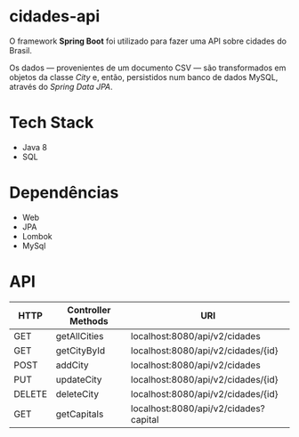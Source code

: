 # cidades-api

O framework **Spring Boot** foi utilizado para fazer uma API sobre cidades do Brasil.

Os dados — provenientes de um documento CSV — são transformados em objetos da classe _City_ e, então, persistidos num banco de dados MySQL, através do _Spring Data JPA_.

# Tech Stack

* Java 8
* SQL

# Dependências

* Web
* JPA
* Lombok
* MySql

# API

| HTTP  | Controller Methods | URI |
| ------------- | ------------- | ------------- |
| GET  | getAllCities  | localhost:8080/api/v2/cidades  |
| GET  | getCityById  | localhost:8080/api/v2/cidades/{id}  |
| POST  | addCity  | localhost:8080/api/v2/cidades  |
| PUT  | updateCity  | localhost:8080/api/v2/cidades/{id}  |
| DELETE  | deleteCity  | localhost:8080/api/v2/cidades/{id}  |
| GET  | getCapitals  | localhost:8080/api/v2/cidades?capital  |

